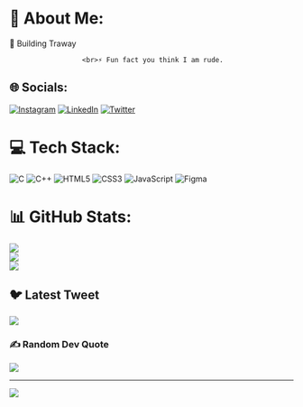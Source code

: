 # 💫 About Me:
🔧 Building Traway<br>
                      
                      
                      
                      
                      <br>⚡ Fun fact you think I am rude.


## 🌐 Socials:
[![Instagram](https://img.shields.io/badge/Instagram-%23E4405F.svg?logo=Instagram&logoColor=white)](https://instagram.com/rahi.uppal) [![LinkedIn](https://img.shields.io/badge/LinkedIn-%230077B5.svg?logo=linkedin&logoColor=white)](https://linkedin.com/in/rahiuppal) [![Twitter](https://img.shields.io/badge/Twitter-%231DA1F2.svg?logo=Twitter&logoColor=white)](https://twitter.com/rahiuppal7) 

# 💻 Tech Stack:
![C](https://img.shields.io/badge/c-%2300599C.svg?style=for-the-badge&logo=c&logoColor=white) ![C++](https://img.shields.io/badge/c++-%2300599C.svg?style=for-the-badge&logo=c%2B%2B&logoColor=white) ![HTML5](https://img.shields.io/badge/html5-%23E34F26.svg?style=for-the-badge&logo=html5&logoColor=white) ![CSS3](https://img.shields.io/badge/css3-%231572B6.svg?style=for-the-badge&logo=css3&logoColor=white) ![JavaScript](https://img.shields.io/badge/javascript-%23323330.svg?style=for-the-badge&logo=javascript&logoColor=%23F7DF1E) 	![Figma](https://img.shields.io/badge/figma-%23F24E1E.svg?style=for-the-badge&logo=figma&logoColor=white)
# 📊 GitHub Stats:
![](https://github-readme-stats.vercel.app/api?username=Uppalrahi&theme=dark&hide_border=false&include_all_commits=false&count_private=false)<br/>
![](https://github-readme-streak-stats.herokuapp.com/?user=Uppalrahi&theme=dark&hide_border=false)<br/>
![](https://github-readme-stats.vercel.app/api/top-langs/?username=Uppalrahi&theme=dark&hide_border=false&include_all_commits=false&count_private=false&layout=compact)

## 🐦 Latest Tweet
[![](https://gtce.itsvg.in/api?username=rahiuppal7)](https://github.com/VishwaGauravIn/github-twitter-card-embed)

### ✍️ Random Dev Quote
![](https://quotes-github-readme.vercel.app/api?type=horizontal&theme=radical)



---
[![](https://visitcount.itsvg.in/api?id=Uppalrahi&icon=0&color=0)](https://visitcount.itsvg.in)

